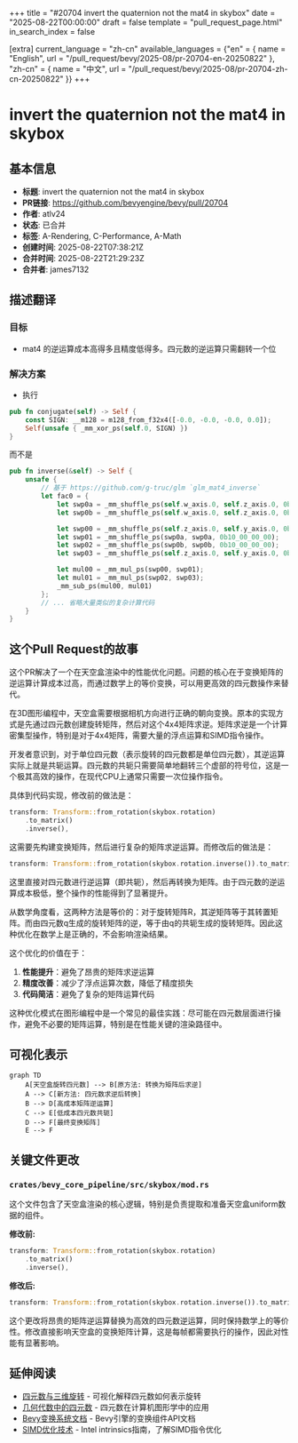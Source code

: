 +++
title = "#20704 invert the quaternion not the mat4 in skybox"
date = "2025-08-22T00:00:00"
draft = false
template = "pull_request_page.html"
in_search_index = false

[extra]
current_language = "zh-cn"
available_languages = {"en" = { name = "English", url = "/pull_request/bevy/2025-08/pr-20704-en-20250822" }, "zh-cn" = { name = "中文", url = "/pull_request/bevy/2025-08/pr-20704-zh-cn-20250822" }}
+++

# invert the quaternion not the mat4 in skybox

## 基本信息
- **标题**: invert the quaternion not the mat4 in skybox
- **PR链接**: https://github.com/bevyengine/bevy/pull/20704
- **作者**: atlv24
- **状态**: 已合并
- **标签**: A-Rendering, C-Performance, A-Math
- **创建时间**: 2025-08-22T07:38:21Z
- **合并时间**: 2025-08-22T21:29:23Z
- **合并者**: james7132

## 描述翻译

### 目标
- mat4 的逆运算成本高得多且精度低得多。四元数的逆运算只需翻转一个位

### 解决方案
- 执行

```rust
pub fn conjugate(self) -> Self {
    const SIGN: __m128 = m128_from_f32x4([-0.0, -0.0, -0.0, 0.0]);
    Self(unsafe { _mm_xor_ps(self.0, SIGN) })
}
```

而不是

```rust
pub fn inverse(&self) -> Self {
    unsafe {
        // 基于 https://github.com/g-truc/glm `glm_mat4_inverse`
        let fac0 = {
            let swp0a = _mm_shuffle_ps(self.w_axis.0, self.z_axis.0, 0b11_11_11_11);
            let swp0b = _mm_shuffle_ps(self.w_axis.0, self.z_axis.0, 0b10_10_10_10);

            let swp00 = _mm_shuffle_ps(self.z_axis.0, self.y_axis.0, 0b10_10_10_10);
            let swp01 = _mm_shuffle_ps(swp0a, swp0a, 0b10_00_00_00);
            let swp02 = _mm_shuffle_ps(swp0b, swp0b, 0b10_00_00_00);
            let swp03 = _mm_shuffle_ps(self.z_axis.0, self.y_axis.0, 0b11_11_11_11);

            let mul00 = _mm_mul_ps(swp00, swp01);
            let mul01 = _mm_mul_ps(swp02, swp03);
            _mm_sub_ps(mul00, mul01)
        };
        // ... 省略大量类似的复杂计算代码
    }
}
```

## 这个Pull Request的故事

这个PR解决了一个在天空盒渲染中的性能优化问题。问题的核心在于变换矩阵的逆运算计算成本过高，而通过数学上的等价变换，可以用更高效的四元数操作来替代。

在3D图形编程中，天空盒需要根据相机方向进行正确的朝向变换。原本的实现方式是先通过四元数创建旋转矩阵，然后对这个4x4矩阵求逆。矩阵求逆是一个计算密集型操作，特别是对于4x4矩阵，需要大量的浮点运算和SIMD指令操作。

开发者意识到，对于单位四元数（表示旋转的四元数都是单位四元数），其逆运算实际上就是共轭运算。四元数的共轭只需要简单地翻转三个虚部的符号位，这是一个极其高效的操作，在现代CPU上通常只需要一次位操作指令。

具体到代码实现，修改前的做法是：
```rust
transform: Transform::from_rotation(skybox.rotation)
    .to_matrix()
    .inverse(),
```

这需要先构建变换矩阵，然后进行复杂的矩阵求逆运算。而修改后的做法是：
```rust
transform: Transform::from_rotation(skybox.rotation.inverse()).to_matrix(),
```

这里直接对四元数进行逆运算（即共轭），然后再转换为矩阵。由于四元数的逆运算成本极低，整个操作的性能得到了显著提升。

从数学角度看，这两种方法是等价的：对于旋转矩阵R，其逆矩阵等于其转置矩阵。而由四元数q生成的旋转矩阵的逆，等于由q的共轭生成的旋转矩阵。因此这种优化在数学上是正确的，不会影响渲染结果。

这个优化的价值在于：
1. **性能提升**：避免了昂贵的矩阵求逆运算
2. **精度改善**：减少了浮点运算次数，降低了精度损失
3. **代码简洁**：避免了复杂的矩阵运算代码

这种优化模式在图形编程中是一个常见的最佳实践：尽可能在四元数层面进行操作，避免不必要的矩阵运算，特别是在性能关键的渲染路径中。

## 可视化表示

```mermaid
graph TD
    A[天空盒旋转四元数] --> B[原方法: 转换为矩阵后求逆]
    A --> C[新方法: 四元数求逆后转换]
    B --> D[高成本矩阵逆运算]
    C --> E[低成本四元数共轭]
    D --> F[最终变换矩阵]
    E --> F
```

## 关键文件更改

### `crates/bevy_core_pipeline/src/skybox/mod.rs`
这个文件包含了天空盒渲染的核心逻辑，特别是负责提取和准备天空盒uniform数据的组件。

**修改前:**
```rust
transform: Transform::from_rotation(skybox.rotation)
    .to_matrix()
    .inverse(),
```

**修改后:**
```rust
transform: Transform::from_rotation(skybox.rotation.inverse()).to_matrix(),
```

这个更改将昂贵的矩阵逆运算替换为高效的四元数逆运算，同时保持数学上的等价性。修改直接影响天空盒的变换矩阵计算，这是每帧都需要执行的操作，因此对性能有显著影响。

## 延伸阅读

- [四元数与三维旋转](https://eater.net/quaternions) - 可视化解释四元数如何表示旋转
- [几何代数中的四元数](https://marctenbosch.com/quaternions/) - 四元数在计算机图形学中的应用
- [Bevy变换系统文档](https://docs.rs/bevy/latest/bevy/transform/components/struct.Transform.html) - Bevy引擎的变换组件API文档
- [SIMD优化技术](https://www.intel.com/content/www/us/en/docs/intrinsics-guide/index.html) - Intel intrinsics指南，了解SIMD指令优化